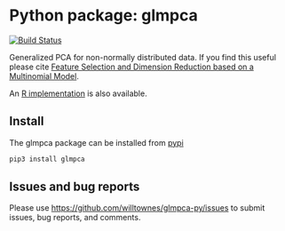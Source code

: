 # Python package: glmpca

[![Build Status](https://travis-ci.com/willtownes/glmpca-py.svg?branch=master)](https://travis-ci.com/willtownes/glmpca-py)

Generalized PCA for non-normally distributed data. If you find this useful please cite [Feature Selection and Dimension Reduction based on a Multinomial Model](https://doi.org/10.1186/s13059-019-1861-6).

An [R implementation](https://github.com/willtownes/glmpca) is also available.

## Install

The glmpca package can be installed from [pypi](https://pypi.org/project/glmpca/0.1.1)

```python
pip3 install glmpca
```

## Issues and bug reports

Please use https://github.com/willtownes/glmpca-py/issues to submit issues, bug reports, and comments.
